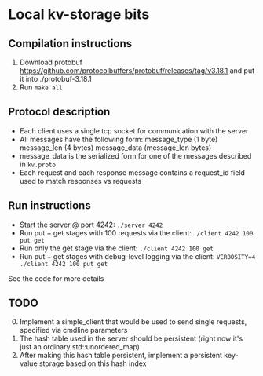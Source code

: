 # Local kv-storage bits

## Compilation instructions
1. Download protobuf https://github.com/protocolbuffers/protobuf/releases/tag/v3.18.1 and put it into ./protobuf-3.18.1
2. Run ```make all```

## Protocol description
* Each client uses a single tcp socket for communication with the server
* All messages have the following form: message_type (1 byte) message_len (4 bytes) message_data (message_len bytes)
* message_data is the serialized form for one of the messages described in `kv.proto`
* Each request and each response message contains a request_id field used to match responses vs requests

## Run instructions
* Start the server @ port 4242: `./server 4242`
* Run put + get stages with 100 requests via the client: `./client 4242 100 put get`
* Run only the get stage via the client: `./client 4242 100 get`
* Run put + get stages with debug-level logging via the client: `VERBOSITY=4 ./client 4242 100 put get`

See the code for more details

## TODO
0. Implement a simple_client that would be used to send single requests, specified via cmdline parameters
1. The hash table used in the server should be persistent (right now it's just an ordinary std::unordered_map)
2. After making this hash table persistent, implement a persistent key-value storage based on this hash index
